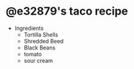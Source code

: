 # @e32879's taco recipe

- Ingredients
  - Tortilla Shells
  - Shredded Beed
  - Black Beans
  - tomato
  - sour cream
  
  
  
